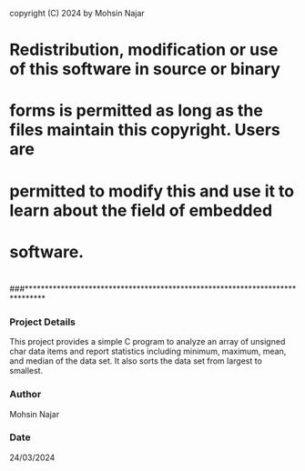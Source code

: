 copyright (C) 2024 by Mohsin Najar
#
# Redistribution, modification or use of this software in source or binary
# forms is permitted as long as the files maintain this copyright. Users are 
# permitted to modify this and use it to learn about the field of embedded
# software. 
#
###*****************************************************************************

### Project Details

This project provides a simple C program to analyze an array of unsigned char data items and report statistics including minimum, maximum, mean, and median of the data set. It also sorts the data set from largest to smallest.

### Author

Mohsin Najar

### Date

24/03/2024

